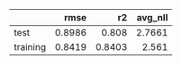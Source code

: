 |          |   rmse |     r2 |   avg_nll |
|:---------|-------:|-------:|----------:|
| test     | 0.8986 | 0.808  |    2.7661 |
| training | 0.8419 | 0.8403 |    2.561  |